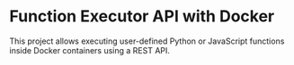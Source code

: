 # Function Executor API with Docker

This project allows executing user-defined Python or JavaScript functions inside Docker containers using a REST API.

